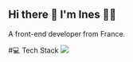 ## Hi there 👋 I'm Ines 👨‍💻
A front-end developer from France.

#💻​ Tech Stack
<img src="https://img.shields.io/badge/HTML5-E34F26?style=for-the-badge&logo=html5&logoColor=white" />
<!--
**Soukine/Soukine** is a ✨ _special_ ✨ repository because its `README.md` (this file) appears on your GitHub profile.

Here are some ideas to get you started:

- 🔭 I’m currently working on ...
- 🌱 I’m currently learning ...
- 👯 I’m looking to collaborate on ...
- 🤔 I’m looking for help with ...
- 💬 Ask me about ...
- 📫 How to reach me: ...
- 😄 Pronouns: ...
- ⚡ Fun fact: ...
-->

